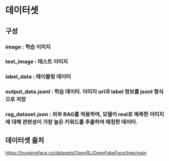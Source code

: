 # 데이터셋

## 구성

### image : 학습 이미지

### test_image : 테스트 이미지

### label_data : 레이블링 데이터

### output_data.jsonl : 학습 데이터. 이미지 url과 label 정보를 jsonl 형식으로 저장

### rag_dataset.json : 외부 RAG를 적용하여, 모델이 real로 예측한 이미지에 대해 관련성이 가장 높은 키워드를 추출하여 매칭한 데이터.

## 데이터셋 출처
https://huggingface.co/datasets/OpenRL/DeepFakeFace/tree/main